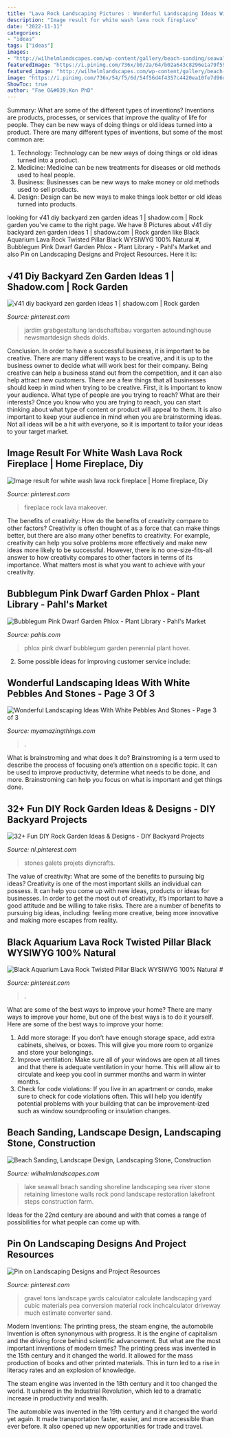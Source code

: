 ```yaml
---
title: "Lava Rock Landscaping Pictures : Wonderful Landscaping Ideas With White Pebbles And Stones"
description: "Image result for white wash lava rock fireplace"
date: "2022-11-11"
categories:
- "ideas"
tags: ["ideas"]
images:
- "http://wilhelmlandscapes.com/wp-content/gallery/beach-sanding/seawall-limestone.jpg"
featuredImage: "https://i.pinimg.com/736x/b0/2a/64/b02a643c8296e1a79f594a3cf28f1497.jpg"
featured_image: "http://wilhelmlandscapes.com/wp-content/gallery/beach-sanding/seawall-limestone.jpg"
image: "https://i.pinimg.com/736x/54/f5/6d/54f56d4f4357c4420ea10fe7d96d3929.jpg"
ShowToc: true
author: "Fae O&#039;Kon PhD"
---
```



Summary: What are some of the different types of inventions?
Inventions are products, processes, or services that improve the quality of life for people. They can be new ways of doing things or old ideas turned into a product. There are many different types of inventions, but some of the most common are:
1) Technology: Technology can be new ways of doing things or old ideas turned into a product.
2) Medicine: Medicine can be new treatments for diseases or old methods used to heal people.
3) Business: Businesses can be new ways to make money or old methods used to sell products.
4) Design: Design can be new ways to make things look better or old ideas turned into products.

	

		
looking for √41 diy backyard zen garden ideas 1 | shadow.com | Rock garden you've came to the right page. We have 8 Pictures about √41 diy backyard zen garden ideas 1 | shadow.com | Rock garden like Black Aquarium Lava Rock Twisted Pillar Black WYSIWYG 100% Natural #, Bubblegum Pink Dwarf Garden Phlox - Plant Library - Pahl&#039;s Market and also Pin on Landscaping Designs and Project Resources. Here it is:
		
    
## √41 Diy Backyard Zen Garden Ideas 1 | Shadow.com | Rock Garden

<img loading=lazy src="https://i.pinimg.com/736x/dd/28/18/dd2818894f9f5ddd30c1580a34a3e675.jpg" onerror="this.onerror=null;this.src='https://tse2.mm.bing.net/th?id=OIP.wsnU_3F9nIcmHf3_27VDgAHaJ3&amp;pid=15.1';" alt="√41 diy backyard zen garden ideas 1 | shadow.com | Rock garden">

_Source: pinterest.com_

>jardim grabgestaltung landschaftsbau vorgarten astoundinghouse newsmartdesign sheds dolds. 

	

Conclusion.
In order to have a successful business, it is important to be creative. There are many different ways to be creative, and it is up to the business owner to decide what will work best for their company. Being creative can help a business stand out from the competition, and it can also help attract new customers. There are a few things that all businesses should keep in mind when trying to be creative.
First, it is important to know your audience. What type of people are you trying to reach? What are their interests? Once you know who you are trying to reach, you can start thinking about what type of content or product will appeal to them. It is also important to keep your audience in mind when you are brainstorming ideas. Not all ideas will be a hit with everyone, so it is important to tailor your ideas to your target market.

    
## Image Result For White Wash Lava Rock Fireplace | Home Fireplace, Diy

<img loading=lazy src="https://i.pinimg.com/736x/fe/66/86/fe6686d097b8cf11c4df8c92319091a6.jpg" onerror="this.onerror=null;this.src='https://tse4.mm.bing.net/th?id=OIP.jP-27qlsZEIwLQHKX7o1MgHaJ3&amp;pid=15.1';" alt="Image result for white wash lava rock fireplace | Home fireplace, Diy">

_Source: pinterest.com_

>fireplace rock lava makeover. 

	

The benefits of creativity: How do the benefits of creativity compare to other factors?
Creativity is often thought of as a force that can make things better, but there are also many other benefits to creativity. For example, creativity can help you solve problems more effectively and make new ideas more likely to be successful. However, there is no one-size-fits-all answer to how creativity compares to other factors in terms of its importance. What matters most is what you want to achieve with your creativity.

    
## Bubblegum Pink Dwarf Garden Phlox - Plant Library - Pahl&#039;s Market

<img loading=lazy src="https://www.pahls.com/wp-content/uploads/2019/02/Perennial_Phlox-Bubblegum-Pink3.jpg" onerror="this.onerror=null;this.src='https://tse1.mm.bing.net/th?id=OIP.0i4faQS6qFkc7EELTjSelQHaLH&amp;pid=15.1';" alt="Bubblegum Pink Dwarf Garden Phlox - Plant Library - Pahl&#039;s Market">

_Source: pahls.com_

>phlox pink dwarf bubblegum garden perennial plant hover. 

	

2. Some possible ideas for improving customer service include: 

    
## Wonderful Landscaping Ideas With White Pebbles And Stones - Page 3 Of 3

<img loading=lazy src="https://myamazingthings.com/wp-content/uploads/2017/03/path.jpg" onerror="this.onerror=null;this.src='https://tse2.mm.bing.net/th?id=OIP.JI40F9dl4A3Y2w14ZxKyXQHaFj&amp;pid=15.1';" alt="Wonderful Landscaping Ideas With White Pebbles And Stones - Page 3 of 3">

_Source: myamazingthings.com_

>. 

	

What is brainstroming and what does it do?
Brainstroming is a term used to describe the process of focusing one’s attention on a specific topic. It can be used to improve productivity, determine what needs to be done, and more. Brainstroming can help you focus on what is important and get things done.

    
## 32+ Fun DIY Rock Garden Ideas &amp; Designs - DIY Backyard Projects

<img loading=lazy src="https://i.pinimg.com/736x/b0/2a/64/b02a643c8296e1a79f594a3cf28f1497.jpg" onerror="this.onerror=null;this.src='https://tse3.mm.bing.net/th?id=OIP.bUWbNcdiQszyOicT4UJ4TAHaKu&amp;pid=15.1';" alt="32+ Fun DIY Rock Garden Ideas &amp; Designs - DIY Backyard Projects">

_Source: nl.pinterest.com_

>stones galets projets diyncrafts. 

	

The value of creativity: What are some of the benefits to pursuing big ideas?
Creativity is one of the most important skills an individual can possess. It can help you come up with new ideas, products or ideas for businesses. In order to get the most out of creativity, it’s important to have a good attitude and be willing to take risks. There are a number of benefits to pursuing big ideas, including: feeling more creative, being more innovative and making more escapes from reality.

    
## Black Aquarium Lava Rock Twisted Pillar Black WYSIWYG 100% Natural #

<img loading=lazy src="https://i.pinimg.com/736x/48/71/94/487194a4857df45c8d07f6e7d1978999.jpg" onerror="this.onerror=null;this.src='https://tse3.mm.bing.net/th?id=OIP.N8CpdhKzRPs8jgA4YGuxngHaJ3&amp;pid=15.1';" alt="Black Aquarium Lava Rock Twisted Pillar Black WYSIWYG 100% Natural #">

_Source: pinterest.com_

>. 

	

What are some of the best ways to improve your home?
There are many ways to improve your home, but one of the best ways is to do it yourself. Here are some of the best ways to improve your home: 
1. Add more storage: If you don’t have enough storage space, add extra cabinets, shelves, or boxes. This will give you more room to organize and store your belongings. 
2. Improve ventilation: Make sure all of your windows are open at all times and that there is adequate ventilation in your home. This will allow air to circulate and keep you cool in summer months and warm in winter months. 
3. Check for code violations: If you live in an apartment or condo, make sure to check for code violations often. This will help you identify potential problems with your building that can be improvement-ized such as window soundproofing or insulation changes.

    
## Beach Sanding, Landscape Design, Landscaping Stone, Construction

<img loading=lazy src="http://wilhelmlandscapes.com/wp-content/gallery/beach-sanding/seawall-limestone.jpg" onerror="this.onerror=null;this.src='https://tse3.mm.bing.net/th?id=OIP.eKkc0jZU3w39xp-0wDTNwQHaFj&amp;pid=15.1';" alt="Beach Sanding, Landscape Design, Landscaping Stone, Construction">

_Source: wilhelmlandscapes.com_

>lake seawall beach sanding shoreline landscaping sea river stone retaining limestone walls rock pond landscape restoration lakefront steps construction farm. 

	

Ideas for the 22nd century are abound and with that comes a range of possibilities for what people can come up with.

    
## Pin On Landscaping Designs And Project Resources

<img loading=lazy src="https://i.pinimg.com/736x/54/f5/6d/54f56d4f4357c4420ea10fe7d96d3929.jpg" onerror="this.onerror=null;this.src='https://tse2.mm.bing.net/th?id=OIP.X8ehFPMzJDPTfKFi5nZE0gHaLG&amp;pid=15.1';" alt="Pin on Landscaping Designs and Project Resources">

_Source: pinterest.com_

>gravel tons landscape yards calculator calculate landscaping yard cubic materials pea conversion material rock inchcalculator driveway much estimate converter sand. 

	

Modern Inventions: The printing press, the steam engine, the automobile
Invention is often synonymous with progress. It is the engine of capitalism and the driving force behind scientific advancement. But what are the most important inventions of modern times?
The printing press was invented in the 15th century and it changed the world. It allowed for the mass production of books and other printed materials. This in turn led to a rise in literacy rates and an explosion of knowledge.

The steam engine was invented in the 18th century and it too changed the world. It ushered in the Industrial Revolution, which led to a dramatic increase in productivity and wealth.

The automobile was invented in the 19th century and it changed the world yet again. It made transportation faster, easier, and more accessible than ever before. It also opened up new opportunities for trade and travel.

